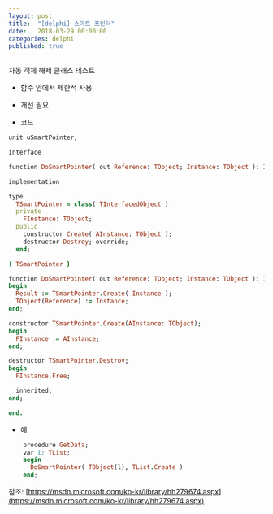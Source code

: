 ```yaml
---
layout: post
title:  "[delphi] 스마트 포인터"
date:   2018-03-29 00:00:00
categories: delphi
published: true
---
```

자동 객체 해제 클래스 테스트

- 함수 안에서 제한적 사용

- 개선 필요

- 코드

~~~ ruby
unit uSmartPointer;

interface

function DoSmartPointer( out Reference: TObject; Instance: TObject ): IUnknown;

implementation

type
  TSmartPointer = class( TInterfacedObject )
  private
    FInstance: TObject;
  public
    constructor Create( AInstance: TObject );
    destructor Destroy; override;
  end;

{ TSmartPointer }

function DoSmartPointer( out Reference: TObject; Instance: TObject ): IUnknown;
begin
  Result := TSmartPointer.Create( Instance );
  TObject(Reference) := Instance;
end;

constructor TSmartPointer.Create(AInstance: TObject);
begin
  FInstance := AInstance;
end;

destructor TSmartPointer.Destroy;
begin
  FInstance.Free;

  inherited;
end;

end.
~~~


- 예                                                 
~~~ ruby
    procedure GetData;                              
    var l: TList;                                   
    begin                                           
      DoSmartPointer( TObject(l), TList.Create )  
    end;                                            
~~~


참조: [https://msdn.microsoft.com/ko-kr/library/hh279674.aspx](https://msdn.microsoft.com/ko-kr/library/hh279674.aspx)